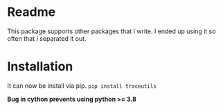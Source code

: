 # Readme
This package supports other packages that I write. I ended up using it so often that I separated it out.

# Installation
It can now be install via pip. `pip install traceutils`

**Bug in cython prevents using python >= 3.8**
